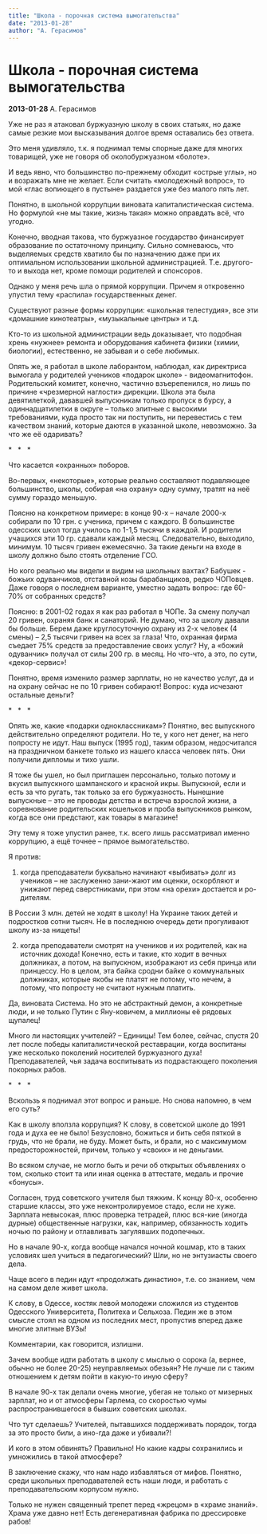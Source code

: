 ```yaml
---
title: "Школа - порочная система вымогательства"
date: "2013-01-28"
author: "А. Герасимов"
---
```


# Школа - порочная система вымогательства

**2013-01-28** А. Герасимов

Уже не раз я атаковал буржуазную школу в своих статьях, но даже самые резкие мои высказывания долгое время оставались без ответа.

Это меня удивляло, т.к. я поднимал темы спорные даже для многих товарищей, уже не говоря об околобуржуазном «болоте».

И ведь явно, что большинство по-прежнему обходит «острые углы», но и возражать мне не желает. Если считать «молодежный вопрос», то мой «глас вопиющего в пустыне» раздается уже без малого пять лет. 

Понятно, в школьной коррупции виновата капиталистическая система. Но формулой «не мы такие, жизнь такая» можно оправдать всё, что угодно.

Конечно, вводная такова, что буржуазное государство финансирует образование по остаточному принципу. Сильно сомневаюсь, что выделяемых средств хватило бы по назначению даже при их оптимальном использовании школьной администрацией. Т.е. другого-то и выхода нет, кроме помощи родителей и спонсоров.

Однако у меня речь шла о прямой коррупции. Причем я откровенно упустил тему «распила» государственных денег.

Существуют разные формы коррупции: «школьная телестудия», все эти «домашние кинотеатры», «музыкальные центры» и т.д.

Кто-то из школьной администрации ведь доказывает, что подобная хрень «нужнее» ремонта и оборудования кабинета физики (химии, биологии), естественно, не забывая и о себе любимых.

Опять же, я работал в школе лаборантом, наблюдал, как директриса вымогала у родителей учеников «подарок школе» - видеомагнитофон. Родительский комитет, конечно, частично взъерепенился, но лишь по причине «чрезмерной наглости» дирекции. Школа эта была девятилеткой, дававшей выпускникам только пропуск в бурсу, а одиннадцатилетки в округе – только элитные с высокими требованиями, куда просто так ни поступить, ни перевестись с тем качеством знаний, которые даются в указанной школе, невозможно. За что же её одаривать?

*   *   *

Что касается «охранных» поборов.

Во-первых, «некоторые», которые реально составляют подавляющее большинство, школы, собирая «на охрану» одну сумму, тратят на неё сумму гораздо меньшую.

Поясню на конкретном примере: в конце 90-х – начале 2000-х собирали по 10 грн. с ученика, причем с каждого. В большинстве одесских школ тогда училось по 1-1,5 тысячи в каждой. И родители учащихся эти 10 гр. сдавали каждый месяц. Следовательно, выходило, минимум. 10 тысяч гривен ежемесячно. За такие деньги на входе в школу должно было стоять отделение ГСО.

Но кого реально мы видели и видим на школьных вахтах? Бабушек - божьих одуванчиков, отставной козы барабанщиков, редко ЧОПовцев. Даже говоря о последнем варианте, уместно задать вопрос: где 60-70% от собранных средств?

Поясню: в 2001-02 годах я как раз работал в ЧОПе. За смену получал 20 гривен, охраняя банк и санаторий. Не думаю, что за школу давали бы больше. Берем даже круглосуточную охрану из 2-х человек (4 смены) – 2,5 тысячи гривен на всех за глаза! Что, охранная фирма съедает 75% средств за предоставление своих услуг? Ну, а «божий одуванчик» получал от силы 200 гр. в месяц. Но что-что, а это, по сути, «декор-сервис»!

Понятно, время изменило размер зарплаты, но не качество услуг, да и на охрану сейчас не по 10 гривен собирают! Вопрос: куда исчезают остальные деньги?



*   *   *

Опять же, какие «подарки одноклассникам»? Понятно, вес выпускного действительно определяют родители. Но те, у кого нет денег, на него попросту не идут. Наш выпуск (1995 год), таким образом, недосчитался на праздничном банкете только из нашего класса человек пять. Они получили дипломы и тихо ушли.

Я тоже бы ушел, но был приглашен персонально, только потому и вкусил выпускного шампанского и красной икры. Выпускной, если и есть за что ругать, так только за его буржуазность. Нынешние выпускные – это не проводы детства и встреча взрослой жизни, а соревнование родительских кошельков и проба выпускников рынком, когда все они предстают, как товары в магазине!

Эту тему я тоже упустил ранее, т.к. всего лишь рассматривал именно коррупцию, а ещё точнее – прямое вымогательство.

Я против:

1) когда преподаватели буквально начинают «выбивать» долг из учеников – не заслуженно зани-жают им оценки, оскорбляют и унижают перед сверстниками, при этом «на орехи» достается и ро-дителям.

В России 3 млн. детей не ходят в школу! На Украине таких детей и подростков сотни тысяч. Не в последнюю очередь дети прогуливают школу из-за нищеты!

2) когда преподаватели смотрят на учеников и их родителей, как на источник дохода! Конечно, есть и такие, кто ходит в вечных должниках, а потом, на выпускном, изображают из себя принца или принцессу. Но в целом, эта байка сродни байке о коммунальных должниках, которые якобы не платят не потому, что нечем, а потому, что попросту не считают нужным платить.

Да, виновата Система. Но это не абстрактный демон, а конкретные люди, и не только Путин с Яну-ковичем, а миллионы её рядовых щупалец!

Много ли настоящих учителей? – Единицы! Тем более, сейчас, спустя 20 лет после победы капиталистической реставрации, когда воспитаны уже несколько поколений носителей буржуазного духа! Преподавателей, чья задача воспитывать из подрастающего поколения покорных рабов.

*   *   *

Вскользь я поднимал этот вопрос и раньше. Но снова напомню, в чем его суть?

Как в школу вползла коррупция? К слову, в советской школе до 1991 года и духа ее не было! Безусловно, божиться и бить себя пяткой в грудь, что не брали, не буду. Может быть, и брали, но с максимумом предосторожностей, причем, только у «своих» и не деньгами.

Во всяком случае, не могло быть и речи об открытых объявлениях о том, сколько стоит та или иная оценка в аттестате, медаль и прочие «бонусы».

Согласен, труд советского учителя был тяжким. К концу 80-х, особенно старшие классы, это уже неконтролируемое стадо, если не хуже. Зарплата невысокая, плюс проверка тетрадей, плюс вся-кие (иногда дурные) общественные нагрузки, как, например, обязанность ходить ночью по району и отлавливать загулявших подопечных.

Но в начале 90-х, когда вообще начался ночной кошмар, кто в таких условиях шел учиться в педагогический? Шли, но не энтузиасты своего дела. 

Чаще всего в педин идут «продолжать династию», т.е. со знанием, чем на самом деле живет школа.

К слову, в Одессе, костяк левой молодежи сложился из студентов Одесского Университета, Политеха и Сельхоза. Педин же в этом смысле стоял на одном из последних мест, пропустив вперед даже многие элитные ВУЗы!

Комментарии, как говорится, излишни.

Зачем вообще идти работать в школу с мыслью о сорока (а, вернее, обычно не более 20-25) неуправляемых обезьян? Не лучше ли с таким отношением к детям пойти в какую-то иную сферу?

В начале 90-х так делали очень многие, убегая не только от мизерных зарплат, но и от атмосферы Гарлема, со скоростью чумы распространившегося в бывших советских школах.

Что тут сделаешь? Учителей, пытавшихся поддерживать порядок, тогда за это просто били, а ино-гда даже и убивали?!

И кого в этом обвинять? Правильно! Но какие кадры сохранились и умножились в такой атмосфере?

В заключение скажу, что нам надо избавляться от мифов. Понятно, среди школьных преподавателей есть наши люди, и работать с преподавательским корпусом нужно.

Только не нужен священный трепет перед «жрецом» в «храме знаний». Храма уже давно нет! Есть дегенеративная фабрика по дрессировке рабов!